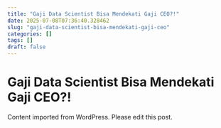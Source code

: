 ```yaml
---
title: "Gaji Data Scientist Bisa Mendekati Gaji CEO?!"
date: 2025-07-08T07:36:40.328462
slug: "gaji-data-scientist-bisa-mendekati-gaji-ceo"
categories: []
tags: []
draft: false
---
```


# Gaji Data Scientist Bisa Mendekati Gaji CEO?!

Content imported from WordPress. Please edit this post.

